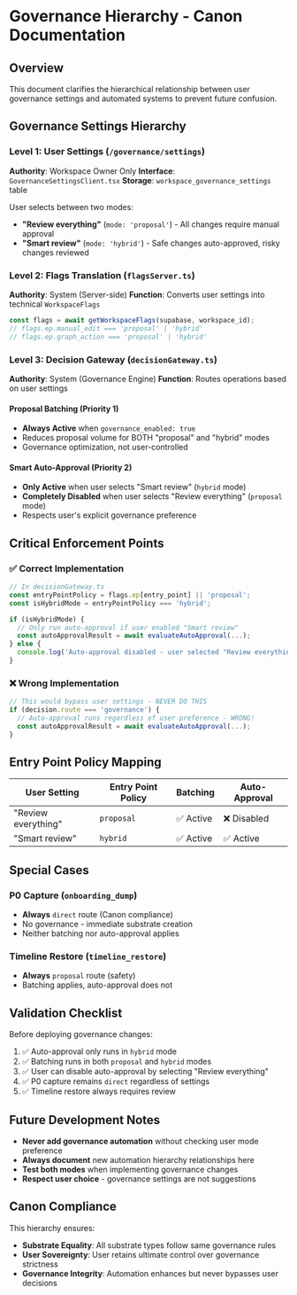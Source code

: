 # Governance Hierarchy - Canon Documentation

## Overview
This document clarifies the hierarchical relationship between user governance settings and automated systems to prevent future confusion.

## Governance Settings Hierarchy

### Level 1: User Settings (`/governance/settings`)
**Authority**: Workspace Owner Only
**Interface**: `GovernanceSettingsClient.tsx`
**Storage**: `workspace_governance_settings` table

User selects between two modes:
- **"Review everything"** (`mode: 'proposal'`) - All changes require manual approval
- **"Smart review"** (`mode: 'hybrid'`) - Safe changes auto-approved, risky changes reviewed

### Level 2: Flags Translation (`flagsServer.ts`)
**Authority**: System (Server-side)
**Function**: Converts user settings into technical `WorkspaceFlags`

```typescript
const flags = await getWorkspaceFlags(supabase, workspace_id);
// flags.ep.manual_edit === 'proposal' | 'hybrid'
// flags.ep.graph_action === 'proposal' | 'hybrid'
```

### Level 3: Decision Gateway (`decisionGateway.ts`)
**Authority**: System (Governance Engine)
**Function**: Routes operations based on user settings

#### Proposal Batching (Priority 1)
- **Always Active** when `governance_enabled: true`
- Reduces proposal volume for BOTH "proposal" and "hybrid" modes
- Governance optimization, not user-controlled

#### Smart Auto-Approval (Priority 2) 
- **Only Active** when user selects "Smart review" (`hybrid` mode)
- **Completely Disabled** when user selects "Review everything" (`proposal` mode)
- Respects user's explicit governance preference

## Critical Enforcement Points

### ✅ Correct Implementation
```typescript
// In decisionGateway.ts
const entryPointPolicy = flags.ep[entry_point] || 'proposal';
const isHybridMode = entryPointPolicy === 'hybrid';

if (isHybridMode) {
  // Only run auto-approval if user enabled "Smart review"
  const autoApprovalResult = await evaluateAutoApproval(...);
} else {
  console.log('Auto-approval disabled - user selected "Review everything"');
}
```

### ❌ Wrong Implementation 
```typescript
// This would bypass user settings - NEVER DO THIS
if (decision.route === 'governance') {
  // Auto-approval runs regardless of user preference - WRONG!
  const autoApprovalResult = await evaluateAutoApproval(...);
}
```

## Entry Point Policy Mapping

| User Setting | Entry Point Policy | Batching | Auto-Approval |
|-------------|-------------------|----------|---------------|
| "Review everything" | `proposal` | ✅ Active | ❌ Disabled |
| "Smart review" | `hybrid` | ✅ Active | ✅ Active |

## Special Cases

### P0 Capture (`onboarding_dump`)
- **Always** `direct` route (Canon compliance)
- No governance - immediate substrate creation
- Neither batching nor auto-approval applies

### Timeline Restore (`timeline_restore`)
- **Always** `proposal` route (safety)  
- Batching applies, auto-approval does not

## Validation Checklist

Before deploying governance changes:

1. ✅ Auto-approval only runs in `hybrid` mode
2. ✅ Batching runs in both `proposal` and `hybrid` modes  
3. ✅ User can disable auto-approval by selecting "Review everything"
4. ✅ P0 capture remains `direct` regardless of settings
5. ✅ Timeline restore always requires review

## Future Development Notes

- **Never add governance automation** without checking user mode preference
- **Always document** new automation hierarchy relationships here
- **Test both modes** when implementing governance changes
- **Respect user choice** - governance settings are not suggestions

## Canon Compliance

This hierarchy ensures:
- **Substrate Equality**: All substrate types follow same governance rules
- **User Sovereignty**: User retains ultimate control over governance strictness  
- **Governance Integrity**: Automation enhances but never bypasses user decisions